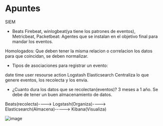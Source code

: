 # Apuntes
SIEM

*  Beats
Firebeat, winlogbeat(ya tiene los patrones de eventos), Metricbeat, Packetbeat: Agentes que se instalan en el objetivo final para mandar los eventos.

Homologados: Que deben tener la misma relacion o correlacion los datos para que coincidan, se deben normalizar.

*  Tipos de asociaciones para registrar un evento:

date
time
user
resourse
action
Logstash
Elasticsearch
Centraliza lo que genere eventos, los recolecta y los envia.

*  ¿Cuanto dura los datos que se recolectan(eventos)? 3 meses a 1 año. Se debe de tener un buen almacenamiento de datos.

Beats(recolecta)----> Logstash(Organiza)----> Elasticsearch(Almacena)-----> Kibana(Visualiza)

![image](https://github.com/AxelAlvarez-777/EvidenciasAxelAlvarez/assets/79062836/4b5002c2-0fa3-4745-8fc4-6d8250dff936)
